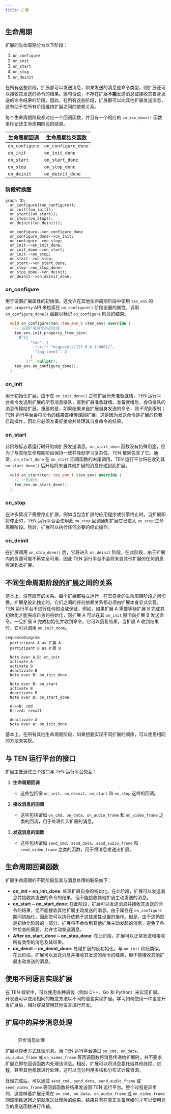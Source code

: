 ```yaml
---
title: 扩展
---
```


## 生命周期

扩展的生命周期分为以下阶段：

1. `on_configure`
2. `on_init`
3. `on_start`
4. `on_stop`
5. `on_deinit`

在所有这些阶段，扩展都可以发送消息，如果发送的消息是命令类型，则扩展还可以接收其发送的命令的结果。换句话说，不存在扩展**不能**发送消息或接收其自身发送的命令结果的阶段。因此，在所有这些阶段，扩展都可以向其他扩展发送消息，这有助于在所有阶段维持扩展之间的依赖关系。

每个生命周期阶段都对应一个回调函数，并且有一个相应的 `on_xxx_done()` 函数来标记该生命周期阶段的结束。

| 生命周期回调   | 生命周期结束函数    |
| -------------- | ------------------- |
| `on_configure` | `on_configure_done` |
| `on_init`      | `on_init_done`      |
| `on_start`     | `on_start_done`     |
| `on_stop`      | `on_stop_done`      |
| `on_deinit`    | `on_deinit_done`    |

### 阶段转换图

```mermaid
graph TD;
  on_configure((on_configure));
  on_init((on_init));
  on_start((on_start));
  on_stop((on_stop));
  on_deinit((on_deinit));

  on_configure-->on_configure_done
  on_configure_done-->on_init;
  on_configure-->on_stop;
  on_init-->on_init_done;
  on_init_done-->on_start;
  on_init-->on_stop;
  on_start-->on_stop;
  on_start-->on_start_done;
  on_stop-->on_stop_done;
  on_stop_done-->on_deinit;
  on_deinit-->on_deinit_done;
```

### on_configure

用于设置扩展属性的初始值。这允许在其他生命周期阶段中使用 `ten_env` 的 `get_property` API 来检索在 `on_configure()` 阶段设置的属性。调用 `on_configure_done()` 函数以标记 `on_configure` 阶段的结束。

```c++
  void on_configure(ten::ten_env_t &ten_env) override {
    // 设置扩展属性的初始值。
    ten_env.init_property_from_json(
      R"({
           "ten": {
             "uri": "msgpack://127.0.0.1:8001/",
             "log_level": 2
           }
         })", nullptr);
    ten_env.on_configure_done();
  }
```

### on_init

用于初始化扩展。由于在 `on_init_done()` 之前扩展尚未准备就绪，TEN 运行平台会令发送到扩展的所有消息排队，直到扩展准备就绪。准备就绪后，会将排队的消息传输给扩展。重要的是，如果结果来自扩展自身发送的命令，则*不受*此限制；TEN 运行平台会将命令的结果直接传递回扩展。这是因为发送命令是扩展的自我启动操作，因此它必须准备好接收并处理其自身命令的结果。

### on_start

此阶段标志着运行时开始向扩展发送消息。`on_start_done` 函数没有特殊用途，但为了与其他生命周期阶段保持一致并降低学习复杂性，TEN 框架包含了它。通常，`on_start_done` 在 `on_start` 回调函数的末尾调用。TEN 运行平台将在收到其 `on_start_done()` 后开始将来自其他扩展的消息传递到此扩展。

```c++
  void on_start(ten::ten_env_t &ten_env) override {
    // 一些操作。
    ten_env.on_start_done();
  }
```

### on_stop

在许多情况下需要停止扩展，例如当包含扩展的应用程序或引擎终止时。当扩展即将停止时，TEN 运行平台会使用此 `on_stop` 回调通知扩展它已进入 `on_stop` 生命周期阶段。然后，扩展可以执行任何必要的终止操作。

### on_deinit

在扩展调用 `on_stop_done()` 后，它将进入 `on_deinit` 阶段。在此阶段，由于扩展内的资源可能不再完全可用，因此 TEN 运行平台不会将来自其他扩展的任何消息传递到此扩展。

## 不同生命周期阶段的扩展之间的关系

基本上，没有固有的关系。每个扩展都独立运行，在其自身的生命周期阶段之间切换。扩展是彼此独立的，它们之间的任何依赖关系都必须由扩展本身显式实现。TEN 运行平台不进行任何假设或保证。例如，如果扩展 A 需要等待扩展 B 完成其初始化才能完成自身的初始化，则扩展 A 可以在其 `on_init` 期间向扩展 B 发送命令。一旦扩展 B 完成初始化并收到命令，它可以回复结果，当扩展 A 收到结果时，它可以调用 `on_init_done`。

```mermaid
sequenceDiagram
  participant A as 扩展 A
  participant B as 扩展 B

  Note over A,B: on_init
  activate A
  activate B
  deactivate B
  Note over B: on_init_done

  Note over B: on_start
  activate B
  deactivate B
  Note over B: on_start_done

  A->>B: cmd
  B-->>A: result

  deactivate A
  Note over A: on_init_done
```

基本上，在所有其他生命周期阶段，如果想要实现不同扩展的顺序，可以使用相同的方法来实现。

## 与 TEN 运行平台的接口

扩展主要通过三个接口与 TEN 运行平台交互：

1. **生命周期回调**

   - 这些包括像 `on_init`、`on_deinit`、`on_start` 和 `on_stop` 这样的回调。

2. **接收消息的回调**

   - 这些包括诸如 `on_cmd`、`on_data`、`on_audio_frame` 和 `on_video_frame` 之类的回调，用于处理传入扩展的消息。

3. **发送消息的函数**

   - 这些包括诸如 `send_cmd`、`send_data`、`send_audio_frame` 和 `send_video_frame` 之类的函数，用于将消息发送出扩展。

## 生命周期回调函数

扩展生命周期的不同阶段及其与消息处理的联系如下：

- **on_init ~ on_init_done**: 处理扩展自身的初始化。在此阶段，扩展可以发送消息并接收其发送的命令的结果，但不能接收其他扩展主动发送的消息。
- **on_start ~ on_start_done**: 在此阶段，扩展可以发送消息并接收其发送的命令的结果，但不能接收其他扩展主动发送的消息。由于属性在 `on_configure` 期间初始化，因此您可以执行依赖于这些属性设置的操作。但是，由于这仍然是初始化阶段的一部分，扩展将不会收到其他扩展主动发起的消息，避免了各种检查的需要。允许主动发送消息。
- **After on_start_done ~ on_stop_done**: 在此阶段，扩展可以正常发送和接收所有类型的消息及其结果。
- **on_deinit ~ on_deinit_done**: 处理扩展的反初始化。与 `on_init` 阶段类似，在此阶段，扩展可以发送消息并接收其发送的命令的结果，但不能接收其他扩展主动发送的消息。

## 使用不同语言实现扩展

在 TEN 框架中，可以使用各种语言（例如 C++、Go 和 Python）来实现扩展。开发者可以使用相同的概念方法以不同的语言实现扩展。学习如何使用一种语言开发扩展后，相对容易使用其他语言进行开发。

## 扩展中的异步消息处理

<figure><img src="../../..https://ten-framework-assets.s3.amazonaws.com/doc-assets/asynchronous_message_processing.png" alt=""><figcaption><p>异步消息处理</p></figcaption></figure>

扩展以异步方式处理消息。当 TEN 运行平台通过 `on_cmd`、`on_data`、`on_audio_frame` 或 `on_video_frame` 等回调函数将消息传递给扩展时，并不要求扩展立即在回调函数内处理该消息。相反，扩展可以将消息委托给其他线程、进程，甚至其他机器进行处理。这可以充分利用多核和分布式计算资源。

处理完成后，可以通过 `send_cmd`、`send_data`、`send_audio_frame` 或 `send_video_frame` 等回调函数将结果发送回 TEN 运行平台。整个过程是异步的，这意味着扩展无需在 `on_cmd`、`on_data`、`on_audio_frame` 或 `on_video_frame` 回调函数返回之前就发送处理后的结果。结果只有在真正准备就绪时才可以使用适当的发送函数进行传输。
